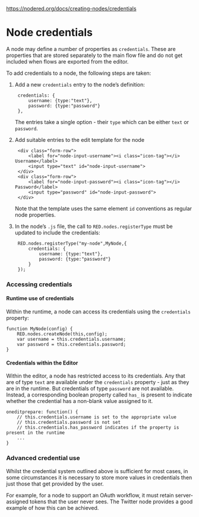https://nodered.org/docs/creating-nodes/credentials

# Node credentials

A node may define a number of properties as `credentials`. These are properties that are stored separately to the main flow file and do not get included when flows are exported from the editor.

To add credentials to a node, the following steps are taken:

1. Add a new `credentials` entry to the node’s definition:

   ```
    credentials: {
        username: {type:"text"},
        password: {type:"password"}
    },
   ```

   The entries take a single option - their `type` which can be either `text` or `password`.

2. Add suitable entries to the edit template for the node

   ```
    <div class="form-row">
        <label for="node-input-username"><i class="icon-tag"></i> Username</label>
        <input type="text" id="node-input-username">
    </div>
    <div class="form-row">
        <label for="node-input-password"><i class="icon-tag"></i> Password</label>
        <input type="password" id="node-input-password">
    </div>
   ```

   Note that the template uses the same element `id` conventions as regular node properties.

3. In the node’s `.js` file, the call to `RED.nodes.registerType` must be updated to include the credentials:

   ```
    RED.nodes.registerType("my-node",MyNode,{
        credentials: {
            username: {type:"text"},
            password: {type:"password"}
        }
    });
   ```

### Accessing credentials

#### Runtime use of credentials

Within the runtime, a node can access its credentials using the `credentials` property:

```
function MyNode(config) {
    RED.nodes.createNode(this,config);
    var username = this.credentials.username;
    var password = this.credentials.password;
}
```

#### Credentials within the Editor

Within the editor, a node has restricted access to its credentials. Any that are of type `text` are available under the `credentials` property - just as they are in the runtime. But credentials of type `password` are not available. Instead, a corresponding boolean property called `has_` is present to indicate whether the credential has a non-blank value assigned to it.

```
oneditprepare: function() {
    // this.credentials.username is set to the appropriate value
    // this.credentials.password is not set
    // this.credentials.has_password indicates if the property is present in the runtime
    ...
}
```

### Advanced credential use

Whilst the credential system outlined above is sufficient for most cases, in some circumstances it is necessary to store more values in credentials then just those that get provided by the user.

For example, for a node to support an OAuth workflow, it must retain server-assigned tokens that the user never sees. The Twitter node provides a good example of how this can be achieved.